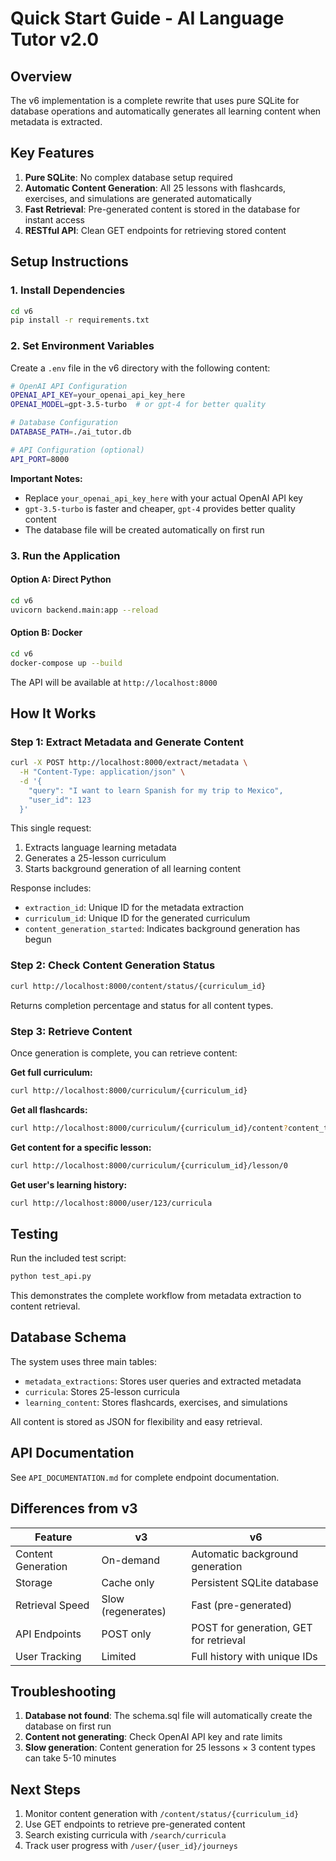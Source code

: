 # Quick Start Guide - AI Language Tutor v2.0

## Overview

The v6 implementation is a complete rewrite that uses pure SQLite for database operations and automatically generates all learning content when metadata is extracted.

## Key Features

1. **Pure SQLite**: No complex database setup required
2. **Automatic Content Generation**: All 25 lessons with flashcards, exercises, and simulations are generated automatically
3. **Fast Retrieval**: Pre-generated content is stored in the database for instant access
4. **RESTful API**: Clean GET endpoints for retrieving stored content

## Setup Instructions

### 1. Install Dependencies

```bash
cd v6
pip install -r requirements.txt
```

### 2. Set Environment Variables

Create a `.env` file in the v6 directory with the following content:

```bash
# OpenAI API Configuration
OPENAI_API_KEY=your_openai_api_key_here
OPENAI_MODEL=gpt-3.5-turbo  # or gpt-4 for better quality

# Database Configuration
DATABASE_PATH=./ai_tutor.db

# API Configuration (optional)
API_PORT=8000
```

**Important Notes:**
- Replace `your_openai_api_key_here` with your actual OpenAI API key
- `gpt-3.5-turbo` is faster and cheaper, `gpt-4` provides better quality content
- The database file will be created automatically on first run

### 3. Run the Application

#### Option A: Direct Python
```bash
cd v6
uvicorn backend.main:app --reload
```

#### Option B: Docker
```bash
cd v6
docker-compose up --build
```

The API will be available at `http://localhost:8000`

## How It Works

### Step 1: Extract Metadata and Generate Content

```bash
curl -X POST http://localhost:8000/extract/metadata \
  -H "Content-Type: application/json" \
  -d '{
    "query": "I want to learn Spanish for my trip to Mexico",
    "user_id": 123
  }'
```

This single request:
1. Extracts language learning metadata
2. Generates a 25-lesson curriculum
3. Starts background generation of all learning content

Response includes:
- `extraction_id`: Unique ID for the metadata extraction
- `curriculum_id`: Unique ID for the generated curriculum
- `content_generation_started`: Indicates background generation has begun

### Step 2: Check Content Generation Status

```bash
curl http://localhost:8000/content/status/{curriculum_id}
```

Returns completion percentage and status for all content types.

### Step 3: Retrieve Content

Once generation is complete, you can retrieve content:

**Get full curriculum:**
```bash
curl http://localhost:8000/curriculum/{curriculum_id}
```

**Get all flashcards:**
```bash
curl http://localhost:8000/curriculum/{curriculum_id}/content?content_type=flashcards
```

**Get content for a specific lesson:**
```bash
curl http://localhost:8000/curriculum/{curriculum_id}/lesson/0
```

**Get user's learning history:**
```bash
curl http://localhost:8000/user/123/curricula
```

## Testing

Run the included test script:
```bash
python test_api.py
```

This demonstrates the complete workflow from metadata extraction to content retrieval.

## Database Schema

The system uses three main tables:
- `metadata_extractions`: Stores user queries and extracted metadata
- `curricula`: Stores 25-lesson curricula
- `learning_content`: Stores flashcards, exercises, and simulations

All content is stored as JSON for flexibility and easy retrieval.

## API Documentation

See `API_DOCUMENTATION.md` for complete endpoint documentation.

## Differences from v3

| Feature | v3 | v6 |
|---------|----|----|
| Content Generation | On-demand | Automatic background generation |
| Storage | Cache only | Persistent SQLite database |
| Retrieval Speed | Slow (regenerates) | Fast (pre-generated) |
| API Endpoints | POST only | POST for generation, GET for retrieval |
| User Tracking | Limited | Full history with unique IDs |

## Troubleshooting

1. **Database not found**: The schema.sql file will automatically create the database on first run
2. **Content not generating**: Check OpenAI API key and rate limits
3. **Slow generation**: Content generation for 25 lessons × 3 content types can take 5-10 minutes

## Next Steps

1. Monitor content generation with `/content/status/{curriculum_id}`
2. Use GET endpoints to retrieve pre-generated content
3. Search existing curricula with `/search/curricula`
4. Track user progress with `/user/{user_id}/journeys` 